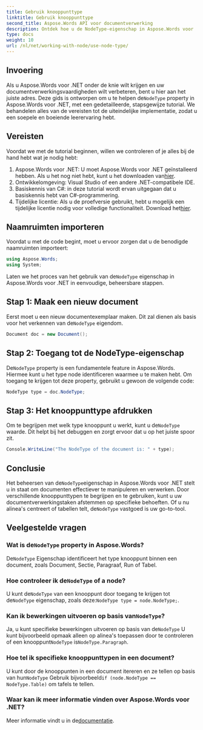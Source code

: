 ```yaml
---
title: Gebruik knooppunttype
linktitle: Gebruik knooppunttype
second_title: Aspose.Words API voor documentverwerking
description: Ontdek hoe u de NodeType-eigenschap in Aspose.Words voor .NET onder de knie krijgt met onze gedetailleerde gids. Perfect voor ontwikkelaars die hun documentverwerkingsvaardigheden willen verbeteren.
type: docs
weight: 10
url: /nl/net/working-with-node/use-node-type/
---
```

## Invoering

 Als u Aspose.Words voor .NET onder de knie wilt krijgen en uw documentverwerkingsvaardigheden wilt verbeteren, bent u hier aan het juiste adres. Deze gids is ontworpen om u te helpen de`NodeType` property in Aspose.Words voor .NET, met een gedetailleerde, stapsgewijze tutorial. We behandelen alles van de vereisten tot de uiteindelijke implementatie, zodat u een soepele en boeiende leerervaring hebt.

## Vereisten

Voordat we met de tutorial beginnen, willen we controleren of je alles bij de hand hebt wat je nodig hebt:

1.  Aspose.Words voor .NET: U moet Aspose.Words voor .NET geïnstalleerd hebben. Als u het nog niet hebt, kunt u het downloaden van[hier](https://releases.aspose.com/words/net/).
2. Ontwikkelomgeving: Visual Studio of een andere .NET-compatibele IDE.
3. Basiskennis van C#: in deze tutorial wordt ervan uitgegaan dat u basiskennis hebt van C#-programmering.
4. Tijdelijke licentie: Als u de proefversie gebruikt, hebt u mogelijk een tijdelijke licentie nodig voor volledige functionaliteit. Download het[hier](https://purchase.aspose.com/temporary-license/).

## Naamruimten importeren

Voordat u met de code begint, moet u ervoor zorgen dat u de benodigde naamruimten importeert:

```csharp
using Aspose.Words;
using System;
```

 Laten we het proces van het gebruik van de`NodeType` eigenschap in Aspose.Words voor .NET in eenvoudige, beheersbare stappen.

## Stap 1: Maak een nieuw document

 Eerst moet u een nieuw documentexemplaar maken. Dit zal dienen als basis voor het verkennen van de`NodeType` eigendom.

```csharp
Document doc = new Document();
```

## Stap 2: Toegang tot de NodeType-eigenschap

 De`NodeType` property is een fundamentele feature in Aspose.Words. Hiermee kunt u het type node identificeren waarmee u te maken hebt. Om toegang te krijgen tot deze property, gebruikt u gewoon de volgende code:

```csharp
NodeType type = doc.NodeType;
```

## Stap 3: Het knooppunttype afdrukken

 Om te begrijpen met welk type knooppunt u werkt, kunt u de`NodeType` waarde. Dit helpt bij het debuggen en zorgt ervoor dat u op het juiste spoor zit.

```csharp
Console.WriteLine("The NodeType of the document is: " + type);
```

## Conclusie

 Het beheersen van de`NodeType`eigenschap in Aspose.Words voor .NET stelt u in staat om documenten effectiever te manipuleren en verwerken. Door verschillende knooppunttypen te begrijpen en te gebruiken, kunt u uw documentverwerkingstaken afstemmen op specifieke behoeften. Of u nu alinea's centreert of tabellen telt, de`NodeType` vastgoed is uw go-to-tool.

## Veelgestelde vragen

###  Wat is de`NodeType` property in Aspose.Words?

 De`NodeType` Eigenschap identificeert het type knooppunt binnen een document, zoals Document, Sectie, Paragraaf, Run of Tabel.

###  Hoe controleer ik de`NodeType` of a node?

 U kunt de`NodeType` van een knooppunt door toegang te krijgen tot de`NodeType` eigenschap, zoals deze:`NodeType type = node.NodeType;`.

###  Kan ik bewerkingen uitvoeren op basis van`NodeType`?

 Ja, u kunt specifieke bewerkingen uitvoeren op basis van de`NodeType` U kunt bijvoorbeeld opmaak alleen op alinea's toepassen door te controleren of een knooppunt`NodeType` is`NodeType.Paragraph`.

### Hoe tel ik specifieke knooppunttypen in een document?

 U kunt door de knooppunten in een document itereren en ze tellen op basis van hun`NodeType` Gebruik bijvoorbeeld`if (node.NodeType == NodeType.Table)` om tafels te tellen.

### Waar kan ik meer informatie vinden over Aspose.Words voor .NET?

 Meer informatie vindt u in de[documentatie](https://reference.aspose.com/words/net/).